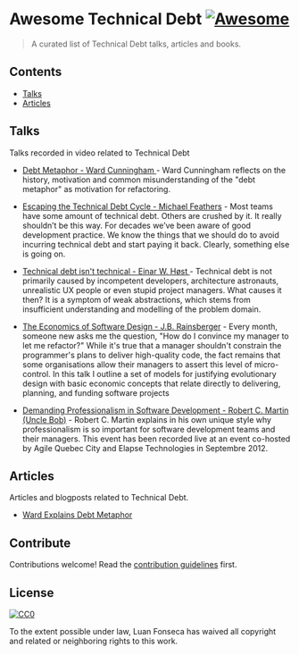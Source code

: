 # Awesome Technical Debt [![Awesome](https://awesome.re/badge.svg)](https://awesome.re)

> A curated list of Technical Debt talks, articles and books.


## Contents

- [Talks](#talks)
- [Articles](#articles)


## Talks

Talks recorded in video related to Technical Debt

- [Debt Metaphor - 
Ward Cunningham
](https://www.youtube.com/watch?v=pqeJFYwnkjE) - Ward Cunningham reflects on the history, motivation and common misunderstanding of the "debt metaphor" as motivation for refactoring.

- [Escaping the Technical Debt Cycle - Michael Feathers](https://www.youtube.com/watch?v=7hL6g1aTGvo) - Most teams have some amount of technical debt. Others are crushed by it. It really shouldn’t be this way. For decades we’ve been aware of good development practice. We know the things that we should do to avoid incurring technical debt and start paying it back. Clearly, something else is going on.

- [Technical debt isn't technical - Einar W. Høst
](https://www.youtube.com/watch?v=CXyNZYDO07Q) - Technical debt is not primarily caused by incompetent developers, architecture astronauts, unrealistic UX people or even stupid project managers. What causes it then? It is a symptom of weak abstractions, which stems from insufficient understanding and modelling of the problem domain. 

- [The Economics of Software Design - J.B. Rainsberger](https://www.youtube.com/watch?v=7HecgbghFTk) - Every month, someone new asks me the question, "How do I convince my manager to let me refactor?" While it's true that a manager shouldn't constrain the programmer's plans to deliver high-quality code, the fact remains that some organisations allow their managers to assert this level of micro-control. In this talk I outline a set of models for justifying evolutionary design with basic economic concepts that relate directly to delivering, planning, and funding software projects

- [Demanding Professionalism in Software Development - Robert C. Martin (Uncle Bob)](https://www.youtube.com/watch?v=p0O1VVqRSK0) - Robert C. Martin explains in his own unique style why professionalism is so important for software development teams and their managers. This event has been recorded live at an event co-hosted by Agile Quebec City and Elapse Technologies in Septembre 2012.


## Articles

Articles and blogposts related to Technical Debt.
- [Ward Explains Debt Metaphor](http://wiki.c2.com/?WardExplainsDebtMetaphor)


## Contribute

Contributions welcome! Read the [contribution guidelines](contributing.md) first.


## License

[![CC0](https://mirrors.creativecommons.org/presskit/buttons/88x31/svg/cc-zero.svg)](https://creativecommons.org/publicdomain/zero/1.0)

To the extent possible under law, Luan Fonseca has waived all copyright and
related or neighboring rights to this work.
